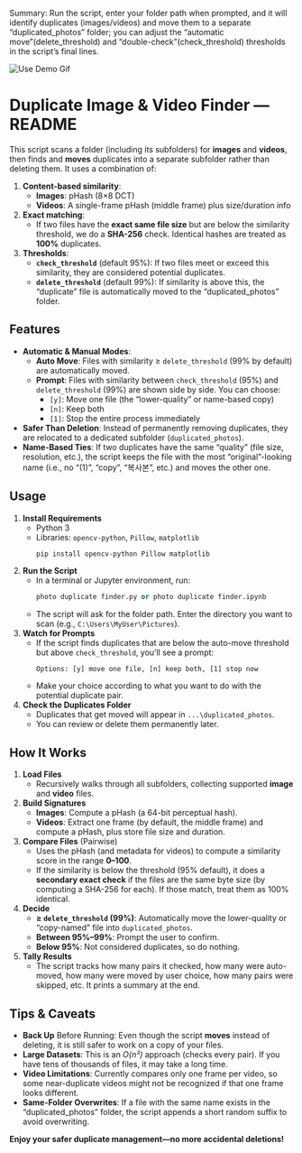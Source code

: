 Summary: Run the script, enter your folder path when prompted, and it will identify duplicates (images/videos) and move them to a separate “duplicated_photos” folder; you can adjust the “automatic move”(delete_threshold) and “double-check”(check_threshold) thresholds in the script’s final lines.

![Use Demo Gif](readme/demo.gif)

# Duplicate Image & Video Finder — **README**

This script scans a folder (including its subfolders) for **images** and **videos**, then finds and **moves** duplicates into a separate subfolder rather than deleting them. It uses a combination of:

1. **Content-based similarity**:
    - **Images**: pHash (8×8 DCT)
    - **Videos**: A single-frame pHash (middle frame) plus size/duration info
2. **Exact matching**:
    - If two files have the **exact same file size** but are below the similarity threshold, we do a **SHA-256** check. Identical hashes are treated as **100%** duplicates.
3. **Thresholds**:
    - **`check_threshold`** (default 95%): If two files meet or exceed this similarity, they are considered potential duplicates.
    - **`delete_threshold`** (default 99%): If similarity is above this, the “duplicate” file is automatically moved to the “duplicated_photos” folder.

## Features

-   **Automatic & Manual Modes**:
    -   **Auto Move**: Files with similarity ≥ `delete_threshold` (99% by default) are automatically moved.
    -   **Prompt**: Files with similarity between `check_threshold` (95%) and `delete_threshold` (99%) are shown side by side. You can choose:
        -   `[y]`: Move one file (the “lower-quality” or name-based copy)
        -   `[n]`: Keep both
        -   `[1]`: Stop the entire process immediately
-   **Safer Than Deletion**: Instead of permanently removing duplicates, they are relocated to a dedicated subfolder (`duplicated_photos`).
-   **Name-Based Ties**: If two duplicates have the same “quality” (file size, resolution, etc.), the script keeps the file with the most “original”-looking name (i.e., no “(1)”, “copy”, “복사본”, etc.) and moves the other one.

## Usage

1. **Install Requirements**
    - Python 3
    - Libraries: `opencv-python`, `Pillow`, `matplotlib`
        ```bash
        pip install opencv-python Pillow matplotlib
        ```
2. **Run the Script**
    - In a terminal or Jupyter environment, run:
        ```python
        photo duplicate finder.py or photo duplicate finder.ipynb
        ```
    - The script will ask for the folder path. Enter the directory you want to scan (e.g., `C:\Users\MyUser\Pictures`).
3. **Watch for Prompts**
    - If the script finds duplicates that are below the auto-move threshold but above `check_threshold`, you’ll see a prompt:
        ```
        Options: [y] move one file, [n] keep both, [1] stop now
        ```
    - Make your choice according to what you want to do with the potential duplicate pair.
4. **Check the Duplicates Folder**
    - Duplicates that get moved will appear in `...\duplicated_photos`.
    - You can review or delete them permanently later.

## How It Works

1. **Load Files**
    - Recursively walks through all subfolders, collecting supported **image** and **video** files.
2. **Build Signatures**
    - **Images**: Compute a pHash (a 64-bit perceptual hash).
    - **Videos**: Extract one frame (by default, the middle frame) and compute a pHash, plus store file size and duration.
3. **Compare Files** (Pairwise)
    - Uses the pHash (and metadata for videos) to compute a similarity score in the range **0–100**.
    - If the similarity is below the threshold (95% default), it does a **secondary exact check** if the files are the same byte size (by computing a SHA-256 for each). If those match, treat them as 100% identical.
4. **Decide**
    - **≥ `delete_threshold` (99%)**: Automatically move the lower-quality or “copy-named” file into `duplicated_photos`.
    - **Between 95%–99%**: Prompt the user to confirm.
    - **Below 95%**: Not considered duplicates, so do nothing.
5. **Tally Results**
    - The script tracks how many pairs it checked, how many were auto-moved, how many were moved by user choice, how many pairs were skipped, etc. It prints a summary at the end.

## Tips & Caveats

-   **Back Up** Before Running: Even though the script **moves** instead of deleting, it is still safer to work on a copy of your files.
-   **Large Datasets**: This is an _O(n²)_ approach (checks every pair). If you have tens of thousands of files, it may take a long time.
-   **Video Limitations**: Currently compares only one frame per video, so some near-duplicate videos might not be recognized if that one frame looks different.
-   **Same-Folder Overwrites**: If a file with the same name exists in the “duplicated_photos” folder, the script appends a short random suffix to avoid overwriting.

**Enjoy your safer duplicate management—no more accidental deletions!**
